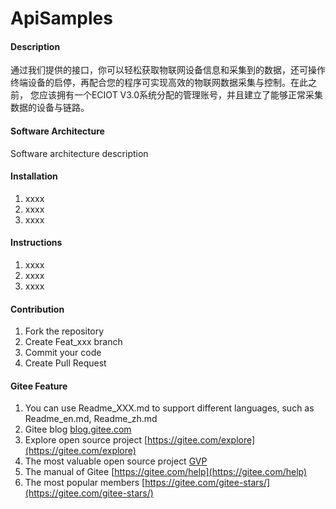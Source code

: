 # ApiSamples

#### Description
通过我们提供的接口，你可以轻松获取物联网设备信息和采集到的数据，还可操作终端设备的启停，再配合您的程序可实现高效的物联网数据采集与控制。在此之前， 您应该拥有一个ECIOT V3.0系统分配的管理账号，并且建立了能够正常采集数据的设备与链路。

#### Software Architecture
Software architecture description

#### Installation

1.  xxxx
2.  xxxx
3.  xxxx

#### Instructions

1.  xxxx
2.  xxxx
3.  xxxx

#### Contribution

1.  Fork the repository
2.  Create Feat_xxx branch
3.  Commit your code
4.  Create Pull Request


#### Gitee Feature

1.  You can use Readme\_XXX.md to support different languages, such as Readme\_en.md, Readme\_zh.md
2.  Gitee blog [blog.gitee.com](https://blog.gitee.com)
3.  Explore open source project [https://gitee.com/explore](https://gitee.com/explore)
4.  The most valuable open source project [GVP](https://gitee.com/gvp)
5.  The manual of Gitee [https://gitee.com/help](https://gitee.com/help)
6.  The most popular members  [https://gitee.com/gitee-stars/](https://gitee.com/gitee-stars/)
